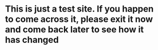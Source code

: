 
<html>
    <head>
        <meta charset="utf-8">
        <script src="https://www.paypal.com/sdk/js?client-id=test"></script>
<script>paypal.Buttons().render('body');</script>
   </head>
    <body>
    <h1>This is just a test site. If you happen to come across it, please exit it now and come back later to see how it has changed
    </h1>

  
 
